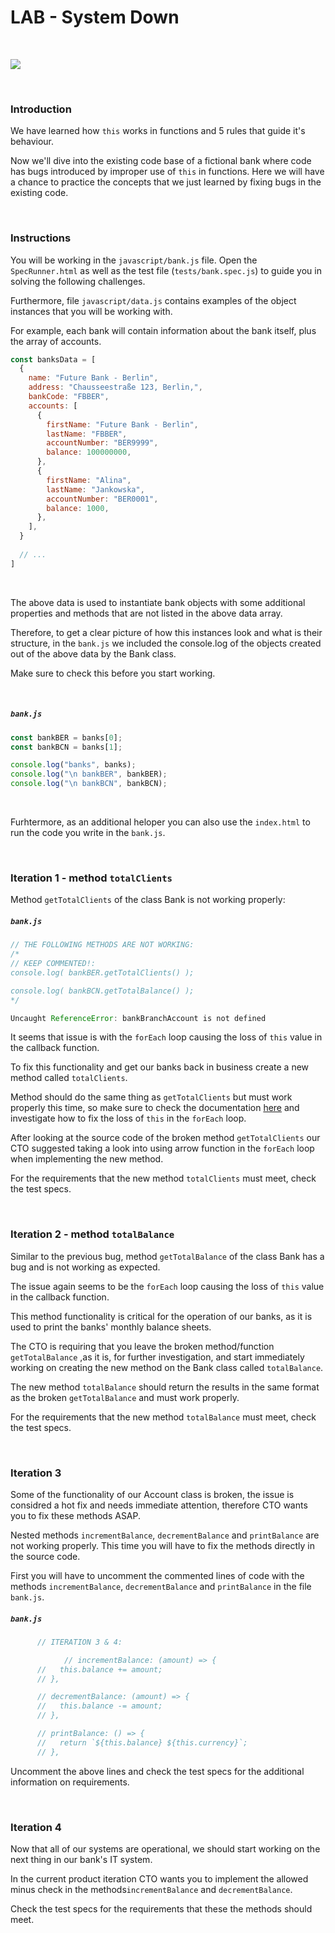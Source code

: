 # LAB - System Down



<br>



![](https://i.kym-cdn.com/photos/images/original/000/534/327/8e2.jpg)



<br>

### Introduction

We have learned how `this` works in functions and 5 rules that guide it's behaviour. 

Now we'll dive into the existing code base of a fictional bank where code has bugs introduced by improper use of `this` in functions. Here we will have a chance to practice the concepts that we just learned by fixing bugs in the existing code.



<br>



### Instructions



You will be working in the `javascript/bank.js` file. Open the `SpecRunner.html` as well as the test file (`tests/bank.spec.js`) to guide you in solving the following challenges.

Furthermore, file `javascript/data.js` contains examples of the object instances that you will be working with.



For example, each bank will contain information about the bank itself, plus the array of accounts.

```js
const banksData = [
  {
    name: "Future Bank - Berlin",
    address: "Chausseestraße 123, Berlin,",
    bankCode: "FBBER",
    accounts: [
      {
        firstName: "Future Bank - Berlin",
        lastName: "FBBER",
        accountNumber: "BER9999",
        balance: 100000000,
      },
      {
        firstName: "Alina",
        lastName: "Jankowska",
        accountNumber: "BER0001",
        balance: 1000,
      },
    ],
  }
  
  // ...
]
```



<br>



The above data is used to instantiate bank objects with some additional properties and methods that are not listed in the above data array.

Therefore, to get a clear picture of how this instances look and what is their structure, in the `bank.js` we included the console.log of the objects created out of the above data by the Bank class.

Make sure to check this before you start working.



<br>

##### `bank.js`

```js
const bankBER = banks[0];
const bankBCN = banks[1];

console.log("banks", banks);
console.log("\n bankBER", bankBER);
console.log("\n bankBCN", bankBCN);
```





<br>



Furhtermore, as an additional heloper you can also use the `index.html` to run the code you write in the `bank.js`.





<br>





### Iteration 1 - method `totalClients`





Method `getTotalClients` of the class Bank is not working properly:



##### `bank.js`

```js
// THE FOLLOWING METHODS ARE NOT WORKING:
/* 
// KEEP COMMENTED!:
console.log( bankBER.getTotalClients() );

console.log( bankBCN.getTotalBalance() );
*/

Uncaught ReferenceError: bankBranchAccount is not defined
```



It seems that issue is with the `forEach` loop causing the loss of `this` value in the callback function.



To fix this functionality and get our banks back in business create a new method called  `totalClients`. 

Method should do the same thing as `getTotalClients` but must work properly this time, so make sure to check the documentation [here](https://developer.mozilla.org/en-US/docs/Web/JavaScript/Reference/Global_Objects/Array/forEach#using_thisarg) and investigate how to fix the loss of `this` in the `forEach` loop. 



After looking at the source code of the broken method `getTotalClients` our CTO suggested taking a look into using arrow function in the `forEach` loop when implementing the new method.



For the requirements that the new method `totalClients` must meet, check the test specs.



<br>





###  Iteration 2 - method `totalBalance`



Similar to the previous bug, method `getTotalBalance` of the class Bank has a bug and is not working as expected.

The issue again seems to be the `forEach` loop causing the loss of `this` value in the callback function.



This method functionality is critical for the operation of our banks, as it is used to print the banks' monthly balance sheets.

The CTO is requiring that you leave the broken method/function `getTotalBalance` ,as it is, for further investigation,  and start immediately working on creating the new method on the Bank class called `totalBalance`.



The new method `totalBalance` should return the results in the same format as the broken `getTotalBalance` and must work properly.



For the requirements that the new method `totalBalance` must meet, check the test specs.







<br>





### Iteration 3



Some of the functionality of our Account class is broken, the issue is considred a hot fix and needs immediate attention, therefore CTO wants you to fix these methods ASAP. 

Nested methods `incrementBalance`, `decrementBalance` and `printBalance` are not working properly. This time you will have to fix the methods directly in the source code.

First you will have to uncomment the commented lines of code with the methods  `incrementBalance`, `decrementBalance` and `printBalance`  in the file `bank.js`.



##### `bank.js`

```js
      // ITERATION 3 & 4:

			// incrementBalance: (amount) => {
      //   this.balance += amount;
      // },

      // decrementBalance: (amount) => {
      //   this.balance -= amount;
      // },

      // printBalance: () => {
      //   return `${this.balance} ${this.currency}`;
      // },
```



Uncomment the above lines and check the test specs for the additional information on requirements.



<br>



### Iteration 4



Now that all of our systems are operational, we should start working on the next thing in our bank's IT system.

In the current product iteration CTO wants you to implement the allowed minus check in the methods`incrementBalance` and `decrementBalance`. 

Check the test specs for the requirements that these the methods should meet.	





<br>





